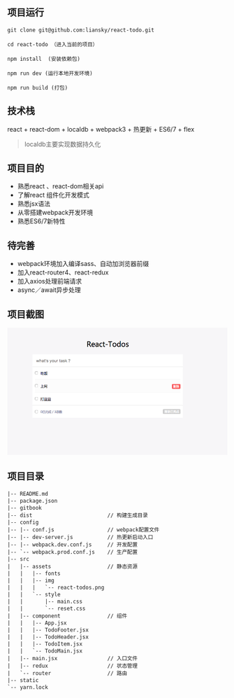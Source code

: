 ## 项目运行
```
git clone git@github.com:liansky/react-todo.git  

cd react-todo （进入当前的项目）

npm install  (安装依赖包)

npm run dev (运行本地开发环境)

npm run build (打包)

```
## 技术栈
react + react-dom + localdb + webpack3 + 热更新 + ES6/7 + flex
>localdb主要实现数据持久化

## 项目目的
* 熟悉react 、react-dom相关api
* 了解react 组件化开发模式
* 熟悉jsx语法
* 从零搭建webpack开发环境
* 熟悉ES6/7新特性

## 待完善
* webpack环境加入编译sass、自动加浏览器前缀
* 加入react-router4、react-redux
* 加入axios处理前端请求
* async／await异步处理

## 项目截图
![效果图](./src/assets/img/react-todos.png)

## 项目目录
```
|-- README.md
|-- package.json
|-- gitbook
|-- dist                        // 构建生成目录
|-- config                      
|-- |-- conf.js                 // webpack配置文件            
|-- |-- dev-server.js           // 热更新启动入口       
|-- |-- webpack.dev.conf.js     // 开发配置
|-- `-- webpack.prod.conf.js    // 生产配置
|-- src                         
|   |-- assets                  // 静态资源
|   |   |-- fonts
|   |   |-- img
|   |   |   `-- react-todos.png
|   |   `-- style
|   |       |-- main.css
|   |       `-- reset.css
|   |-- component               // 组件
|   |   |-- App.jsx             
|   |   |-- TodoFooter.jsx
|   |   |-- TodoHeader.jsx
|   |   |-- TodoItem.jsx
|   |   `-- TodoMain.jsx
|   |-- main.jsx                // 入口文件
|   |-- redux                   // 状态管理
|   `-- router                  // 路由
|-- static
`-- yarn.lock

```
